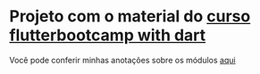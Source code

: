 # Projeto com o material do [curso flutterbootcamp with dart](https://www.udemy.com/course/flutter-bootcamp-with-dart/learn/lecture/14485478#overview)


Você pode conferir minhas anotações sobre os módulos [aqui](./sections/)